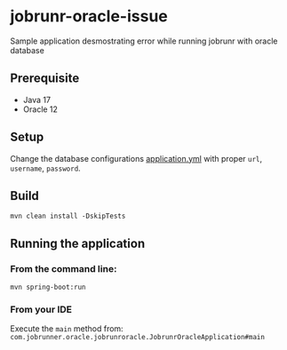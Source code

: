 # jobrunr-oracle-issue

Sample application desmostrating error while running jobrunr with oracle database

## Prerequisite

- Java 17
- Oracle 12

## Setup

Change the database configurations [application.yml](/src/main/resources/application.yml) with proper `url`, `username`, `password`.


## Build

```shell
mvn clean install -DskipTests
```

## Running the application


### From the command line:

```shell
mvn spring-boot:run
```

### From your IDE

Execute the `main` method from: `com.jobrunner.oracle.jobrunroracle.JobrunrOracleApplication#main`


